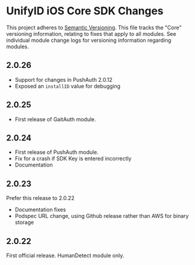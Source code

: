 # UnifyID iOS Core SDK Changes

This project adheres to [Semantic Versioning](https://semver.org/).  This file tracks the "Core" versioning information, relating to fixes that apply to all modules.  See individual module change logs for versioning information regarding modules.

## 2.0.26

- Support for changes in PushAuth 2.0.12
- Exposed an `installID` value for debugging

## 2.0.25

- First release of GaitAuth module.

## 2.0.24

- First release of PushAuth module.
- Fix for a crash if SDK Key is entered incorrectly
- Documentation

## 2.0.23

Prefer this release to 2.0.22

- Documentation fixes
- Podspec URL change, using Github release rather than AWS for binary storage

## 2.0.22

First official release.  HumanDetect module only.
